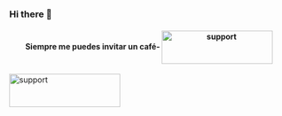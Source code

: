 ### Hi there 👋

<!--
**Andres707/Andres707** is a ✨ _special_ ✨ repository because its `README.md` (this file) appears on your GitHub profile.

Here are some ideas to get you started:

- 🔭 I’m currently working on ...
- 🌱 I’m currently learning ...
- 👯 I’m looking to collaborate on ...
- 🤔 I’m looking for help with ...
- 💬 Ask me about ...
- 📫 How to reach me: ...
- 😄 Pronouns: ...
- ⚡ Fun fact: ...
-->

<body>
  <h4 align="center">Siempre me puedes invitar un café-
<a href="https://ko-fi.com/Andres707" target="_blank" aria-label="Follow @Andres707 on GitHub"><img align="center" src="https://media.giphy.com/media/jp92jmyPqZeHheeIN6/giphy.gif" alt="support" height="60" width="200" /></a>
</h4>
  <a href="https://ko-fi.com/Andres707" target="_blank" aria-label="Follow @Andres707 on GitHub"><img align="center" src="https://img.shields.io/badge/Andres707-Github-red" alt="support" height="60" width="200" /></a>
  
</body>
